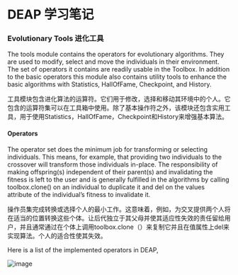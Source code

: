 # DEAP 学习笔记

### Evolutionary Tools 进化工具

The tools module contains the operators for evolutionary algorithms. They are used to modify, select and move the individuals in their environment. The set of operators it contains are readily usable in the Toolbox. In addition to the basic operators this module also contains utility tools to enhance the basic algorithms with Statistics, HallOfFame, Checkpoint, and History.

工具模块包含进化算法的运算符。它们用于修改，选择和移动其环境中的个人。它包含的运算符集可以在工具箱中使用。除了基本操作符之外，该模块还包含实用工具，用于使用Statistics，HallOfFame，Checkpoint和History来增强基本算法。

#### Operators
The operator set does the minimum job for transforming or selecting individuals. This means, for example, that providing two individuals to the crossover will transform those individuals in-place. The responsibility of making offspring(s) independent of their parent(s) and invalidating the fitness is left to the user and is generally fulfilled in the algorithms by calling toolbox.clone() on an individual to duplicate it and del on the values attribute of the individual’s fitness to invalidate it.

操作员集完成转换或选择个人的最小工作。这意味着，例如，为交叉提供两个人将在适当的位置转换这些个体。让后代独立于其父母并使其适应性失效的责任留给用户，并且通常通过在个体上调用toolbox.clone（）来复制它并且在值属性上del来实现算法。个人的适合性使其失效。

Here is a list of the implemented operators in DEAP,

![image](https://www.flickr.com/gp/181683415@N06/vg7px0)